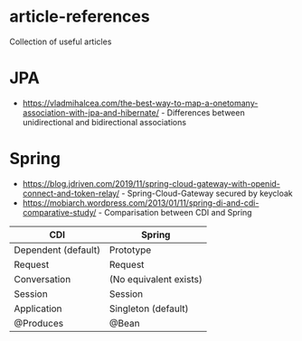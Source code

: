 # article-references
Collection of useful articles

# JPA
* https://vladmihalcea.com/the-best-way-to-map-a-onetomany-association-with-jpa-and-hibernate/ - Differences between unidirectional and bidirectional associations

# Spring
* https://blog.jdriven.com/2019/11/spring-cloud-gateway-with-openid-connect-and-token-relay/ - Spring-Cloud-Gateway secured by keycloak
* https://mobiarch.wordpress.com/2013/01/11/spring-di-and-cdi-comparative-study/ - Comparisation between CDI and Spring

| CDI        | Spring           |
| ------------- |-------------|
| Dependent (default) | Prototype |
| Request| Request|
| Conversation | (No equivalent exists) |
| Session | Session |
| Application | Singleton (default) |
| @Produces | @Bean |
